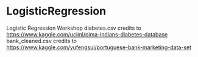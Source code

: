 # LogisticRegression
Logistic Regression Workshop 
diabetes.csv credits to https://www.kaggle.com/uciml/pima-indians-diabetes-database
bank_cleaned.csv credits to https://www.kaggle.com/yufengsui/portuguese-bank-marketing-data-set
